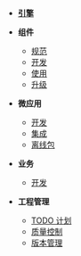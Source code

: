 - [**引擎**](./docs/xengine/arch/xengine-应用架构.md)
- **组件**
  - [规范](./docs/modules/组件-规范.md)
  - [开发](./docs/modules/组件-开发.md)
  - [使用](./docs/modules/组件-使用.md)
  - [升级](./docs/modules/组件-升级.md)
- **微应用**
  - [开发](./docs/microApp/微应用-开发规范.md)
  - [集成](./docs/microApp/微应用-集成.md)
  - [离线包](./docs/microApp/微应用-离线服务器.md)
- **业务**
  - [开发](./docs/business/业务开发.md)

- **工程管理**
  - [TODO 计划](./docs/versionlize/TODO-计划.md)
  - [质量控制](./docs/versionlize/质量控制.md)
  - [版本管理](./docs/versionlize/引擎与组件版本管理.md)


